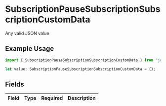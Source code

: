 # SubscriptionPauseSubscriptionSubscriptionCustomData

Any valid JSON value

## Example Usage

```typescript
import { SubscriptionPauseSubscriptionSubscriptionCustomData } from "jani-payments/models/operations";

let value: SubscriptionPauseSubscriptionSubscriptionCustomData = {};
```

## Fields

| Field       | Type        | Required    | Description |
| ----------- | ----------- | ----------- | ----------- |